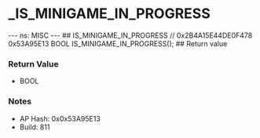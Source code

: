 # _IS_MINIGAME_IN_PROGRESS

--- ns: MISC --- ## IS_MINIGAME_IN_PROGRESS  // 0x2B4A15E44DE0F478 0x53A95E13 BOOL IS_MINIGAME_IN_PROGRESS();   ## Return value

### Return Value
* BOOL

### Notes
* AP Hash: 0x0x53A95E13
* Build: 811

